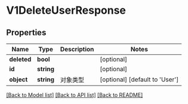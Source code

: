 # V1DeleteUserResponse

## Properties
Name | Type | Description | Notes
------------ | ------------- | ------------- | -------------
**deleted** | **bool** |  | [optional] 
**id** | **string** |  | [optional] 
**object** | **string** | 对象类型 | [optional] [default to 'User']

[[Back to Model list]](../README.md#documentation-for-models) [[Back to API list]](../README.md#documentation-for-api-endpoints) [[Back to README]](../README.md)


